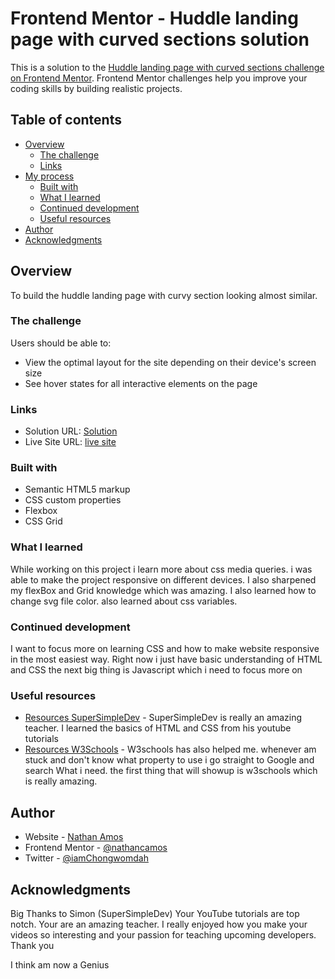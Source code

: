 # Frontend Mentor - Huddle landing page with curved sections solution

This is a solution to the [Huddle landing page with curved sections challenge on Frontend Mentor](https://www.frontendmentor.io/challenges/huddle-landing-page-with-curved-sections-5ca5ecd01e82137ec91a50f2). Frontend Mentor challenges help you improve your coding skills by building realistic projects. 

## Table of contents

- [Overview](#overview)
  - [The challenge](#the-challenge)
  - [Links](#links)
- [My process](#my-process)
  - [Built with](#built-with)
  - [What I learned](#what-i-learned)
  - [Continued development](#continued-development)
  - [Useful resources](#useful-resources)
- [Author](#author)
- [Acknowledgments](#acknowledgments)

## Overview
To build the huddle landing page with curvy section looking almost similar.

### The challenge

Users should be able to:

- View the optimal layout for the site depending on their device's screen size
- See hover states for all interactive elements on the page

### Links

- Solution URL: [Solution](https://github.com/nathancamos/huddle-Landing-Page.git)
- Live Site URL: [live site](https://huddle-lpage.vercel.app/)


### Built with

- Semantic HTML5 markup
- CSS custom properties
- Flexbox
- CSS Grid

### What I learned

While working on this project i learn more about css media queries. i was able to make the project responsive on different devices. I also sharpened my flexBox and Grid knowledge which was amazing. I also learned how to change svg file color.
also learned about css variables.

### Continued development

I want to focus more on learning CSS and how to make website responsive in the most easiest way.
Right now i just have basic understanding of HTML and CSS the next big thing is Javascript which i need to focus more on

### Useful resources

- [Resources SuperSimpleDev](https://www.youtube.com/supersimpledev) - SuperSimpleDev is really an amazing teacher. I learned the basics of HTML and CSS from his youtube tutorials
- [Resources W3Schools](https://www.w3schools.com) - W3schools has also helped me. whenever am stuck and don't know what property to use i go straight to Google and search What i need. the first thing that will showup is w3schools which is really amazing.

## Author

- Website - [Nathan Amos](https://linkedin.com/nathancamos)
- Frontend Mentor - [@nathancamos](https://www.frontendmentor.io/profile/nathancamos)
- Twitter - [@iamChongwomdah](https://www.twitter.com/iamChongwomdah)

## Acknowledgments

Big Thanks to Simon (SuperSimpleDev) Your YouTube tutorials are top notch. Your are an amazing teacher. I really enjoyed how you make your videos so interesting and your passion for teaching upcoming developers. Thank you

I think am now a Genius 
